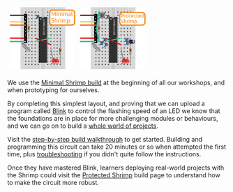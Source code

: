 <section>
<a style="display:inline-block;margin:1%;width:30%" href="../shrimp/minimal.png"><img src="../shrimp/minimal_thumb.png"/></a><a style="display:inline-block;margin:1%;width:30%" href="../shrimp/protected.png"><img src="../shrimp/protected_thumb.png" /></a>
</section>

We use the [Minimal Shrimp build](build.html) at the beginning of all our workshops, and when prototyping for ourselves.

By completing this simplest layout, and proving that we can upload a program called [Blink](http://www.arduino.cc/en/Tutorial/Blink) to control the flashing speed of an LED we know that the foundations are in place for more challenging modules or behaviours, and we can go on to build a [whole world of projects](../../index.html#project).

Visit the [step-by-step build walkthrough](build.html) to get started. Building and programming this circuit can take 20 minutes or so when attempted the first time, plus [troubleshooting](debug.html) if you didn't quite follow the instructions.

Once they have mastered Blink, learners deploying real-world projects with the Shrimp could visit the [Protected Shrimp](../protected/) build page to understand how to make the circuit more robust.